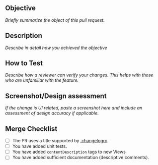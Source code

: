 ## Objective

*Briefly summarize the object of this pull request.*

## Description

*Describe in detail how you achieved the objective*

## How to Test

*Describe how a reviewer can verify your changes. This helps with those who are unfamiliar with the feature.*

## Screenshot/Design assessment

*If the change is UI related, paste a screenshot here and include an assessment of design accuracy if applicable.*

## Merge Checklist

- [ ] The PR uses a title supported by [.changelogrc](https://github.com/blockchain/My-Wallet-V3-iOS/blob/dev/.changelogrc#L6...L69).
- [ ] You have added unit tests.
- [ ] You have added `contentDescription` tags to new Views
- [ ] You have added sufficient documentation (descriptive comments).
